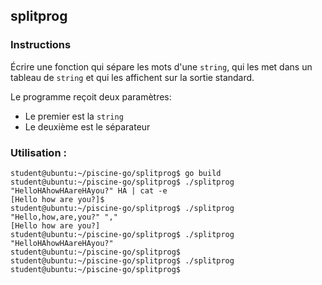 ## splitprog

### Instructions

Écrire une fonction qui sépare les mots d'une `string`, qui les met dans un tableau de `string` et qui les affichent sur la sortie standard.

Le programme reçoit deux paramètres:

-   Le premier est la `string`
-   Le deuxième est le séparateur

### Utilisation :

```console
student@ubuntu:~/piscine-go/splitprog$ go build
student@ubuntu:~/piscine-go/splitprog$ ./splitprog "HelloHAhowHAareHAyou?" HA | cat -e
[Hello how are you?]$
student@ubuntu:~/piscine-go/splitprog$ ./splitprog "Hello,how,are,you?" ","
[Hello how are you?]
student@ubuntu:~/piscine-go/splitprog$ ./splitprog "HelloHAhowHAareHAyou?"
student@ubuntu:~/piscine-go/splitprog$
student@ubuntu:~/piscine-go/splitprog$ ./splitprog
student@ubuntu:~/piscine-go/splitprog$
```
